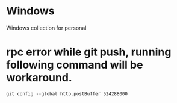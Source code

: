 # Windows
Windows collection for personal

# rpc error while git push, running following command will be workaround.

```git config --global http.postBuffer 524288000```

